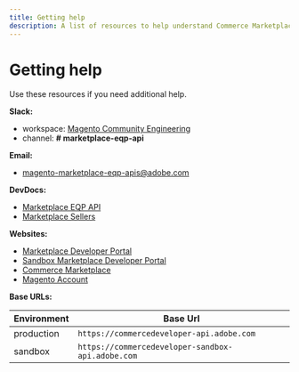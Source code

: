 ```yaml
---
title: Getting help
description: A list of resources to help understand Commerce Marketplace and its EQP APIs. 
---
```


# Getting help

Use these resources if you need additional help.

**Slack:**

-  workspace: [Magento Community Engineering](https://developer.adobe.com/open/magento/slack)
-  channel: **# marketplace-eqp-api**

**Email:**

-  <magento-marketplace-eqp-apis@adobe.com>

**DevDocs:**

-  [Marketplace EQP API](index.md)
-  [Marketplace Sellers](../../sellers/index.md)

**Websites:**

-  [Marketplace Developer Portal](https://commercedeveloper.adobe.com)
-  [Sandbox Marketplace Developer Portal](https://commercedeveloper-sandbox.adobe.com)
-  [Commerce Marketplace](https://commercemarketplace.adobe.com)
-  [Magento Account](https://account.magento.com)

**Base URLs:**

|Environment|Base Url|
|-----------|--------|
|production | `https://commercedeveloper-api.adobe.com`     |
|sandbox    | `https://commercedeveloper-sandbox-api.adobe.com` |
